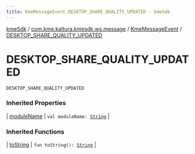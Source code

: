 ```yaml
---
title: KmeMessageEvent.DESKTOP_SHARE_QUALITY_UPDATED - kmeSdk
---
```


[kmeSdk](../../index.html) / [com.kme.kaltura.kmesdk.ws.message](../index.html) / [KmeMessageEvent](index.html) / [DESKTOP_SHARE_QUALITY_UPDATED](./-d-e-s-k-t-o-p_-s-h-a-r-e_-q-u-a-l-i-t-y_-u-p-d-a-t-e-d.html)

# DESKTOP_SHARE_QUALITY_UPDATED

`DESKTOP_SHARE_QUALITY_UPDATED`

### Inherited Properties

| [moduleName](module-name.html) | `val moduleName: `[`String`](https://kotlinlang.org/api/latest/jvm/stdlib/kotlin/-string/index.html) |

### Inherited Functions

| [toString](to-string.html) | `fun toString(): `[`String`](https://kotlinlang.org/api/latest/jvm/stdlib/kotlin/-string/index.html) |

